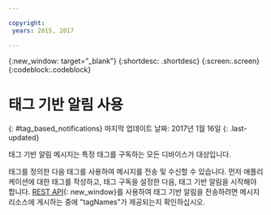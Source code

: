 ```yaml
---

copyright:
 years: 2015, 2017

---
```


{:new_window: target="_blank"}
{:shortdesc: .shortdesc}
{:screen:.screen}
{:codeblock:.codeblock}

# 태그 기반 알림 사용
{: #tag_based_notifications}
마지막 업데이트 날짜: 2017년 1월 16일
{: .last-updated}

태그 기반 알림 메시지는 특정 태그를 구독하는 모든 디바이스가 대상입니다.  

태그를 정의한 다음 태그를 사용하여 메시지를 전송 및 수신할 수 있습니다. 먼저 애플리케이션에 대한 태그를 작성하고, 태그 구독을 설정한 다음, 태그 기반 알림을 시작해야 합니다. [REST API](https://mobile.{DomainName}/imfpush/){: new_window}를 사용하여 태그 기반 알림을 전송하려면 메시지 리소스에 게시하는 중에 "tagNames"가 제공되는지 확인하십시오. 
